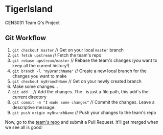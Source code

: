 # TigerIsland
CEN3031 Team Q's Project

## Git Workflow
1. `git checkout master` // Get on your local `master` branch
2. `git fetch upstream` // Fetch the team's repo
3. `git rebase upstream/master` // Rebase the team's changes (you want to keep all the current history!)
4. `git branch -l "myBranchName"` // Create a new local branch for the changes you want to make
5. `git checkout myBranchName` // Get on your newly created branch
6. Make some changes...
7. `git add .` // Add the changes. The . is just a file path, this add's the current directory
8. `git commit -m "I made some changes"` // Commit the changes. Leave a descriptive message.
9. `git push origin myBranchName` // Push your changes to the team's repo

Now, go to the [team's repo](https://github.com/CEN3031Q/TigerIsland) and submit a Pull Request. It'll get merged when we see all is good!
